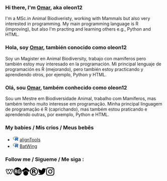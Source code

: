 ### Hi there, I'm [Omar][website], aka oleon12

I'm a MSc.in Animal Biodiveristy, working with Mammals but also very interested in programming. My main programming language is R (improving), but also I'm practing and learning others e.g., Python and HTML. 

### Hola, soy [Omar][website], también conocido como oleon12

Soy un Magister en Animal Biodiversity, trabajo con mamíferos pero también estoy muy interesado en la programación. Mi principal lenguaje de programación es R (mejorando), pero también estoy practicando y aprendiendo otros, por ejemplo, Python y HTML.


### Olá, sou [Omar][website], também conhecido como oleon12

Sou um Mestre em Biodiversidade Animal, trabalho com Mamíferos, mas também tenho muito interesse em programação. Minha principal linguagem de programação é R (caprichando), mas também estou praticando e aprendendo outras, por exemplo, Python e HTML.

### My babies / Mis crios / Meus bebês

- <img width="18px" src="https://raw.githubusercontent.com/github/explore/80688e429a7d4ef2fca1e82350fe8e3517d3494d/topics/r/r.png" /> [alignTools][alignTools] 
- <img alt="R" width="18px" src="https://raw.githubusercontent.com/github/explore/80688e429a7d4ef2fca1e82350fe8e3517d3494d/topics/r/r.png" /> [BatWing][BatWing] 


### Follow me / Sigueme / Me siga :

[<img align="left" alt="weebly" width="26px" src="https://github.com/oleon12/oleon12/blob/main/Img/weebly.png" />][website]
[<img align="left" alt="research" width="26px" src="https://github.com/oleon12/oleon12/blob/main/Img/Researchgat.png" />][researchG]
[<img align="left" alt="GoogleA" width="26px" src="https://github.com/oleon12/oleon12/blob/main/Img/Google%20Scholar%20icon.svg" />][GoogleAcademic]
[<img align="left" alt="Rpubs" width="26px" src="https://github.com/oleon12/oleon12/blob/main/Img/rpubs.png" />][Rpubs]
[<img align="left" alt="Twitter" width="26px" src="https://github.com/oleon12/oleon12/blob/main/Img/Twitter%20icon.svg" />][Twitter]
[<img align="left" alt="Instagram" width="26px" src="https://github.com/oleon12/oleon12/blob/main/Img/Instagram%20icon.svg" />][Instagram]



[website]: https://leon-alvarado.weebly.com/
[researchG]: https://www.researchgate.net/profile/Omar_Leon-Alvarado?ev=hdr_xprf&_sg=8Z1D88ej8JxjTMlmINXbmsAwqPUmb7fTmFdKR_bhE7tnkYjMpxF1SjfyRa7BVcdR8vv83h0WK0jE0A5_aj3NZ08Q
[GoogleAcademic]: https://scholar.google.com/citations?user=k2Cc4wYAAAAJ&hl=es
[Twitter]: https://twitter.com/leon_alvarado12
[Instagram]: https://www.instagram.com/omar.daniel1206/?hl=es
[alignTools]: https://github.com/oleon12/alignTools
[BatWing]: https://github.com/oleon12/BatWing
[Rpubs]: https://rpubs.com/oleon12
